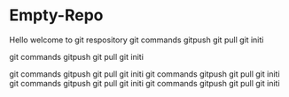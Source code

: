 # Empty-Repo
Hello welcome to git respository 
git commands gitpush git pull git initi

git commands gitpush git pull git initi

git commands gitpush git pull git initi
git commands gitpush git pull git initi
git commands gitpush git pull git initi
git commands gitpush git pull git initi
